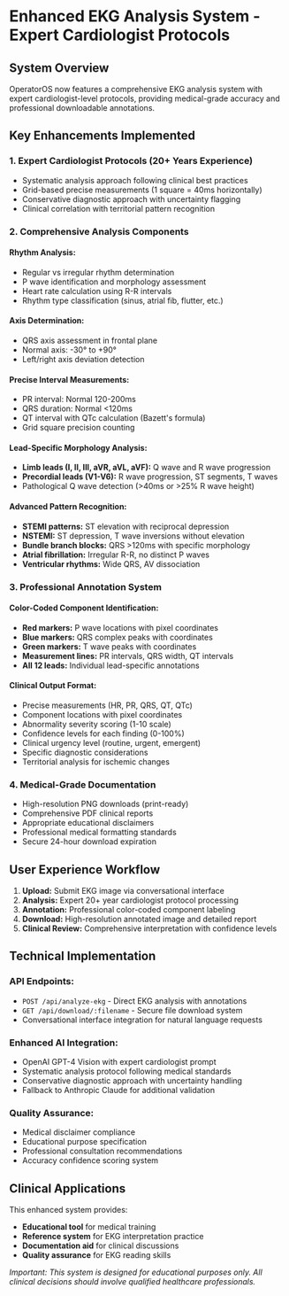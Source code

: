 # Enhanced EKG Analysis System - Expert Cardiologist Protocols

## System Overview

OperatorOS now features a comprehensive EKG analysis system with expert cardiologist-level protocols, providing medical-grade accuracy and professional downloadable annotations.

## Key Enhancements Implemented

### 1. **Expert Cardiologist Protocols (20+ Years Experience)**
- Systematic analysis approach following clinical best practices
- Grid-based precise measurements (1 square = 40ms horizontally)
- Conservative diagnostic approach with uncertainty flagging
- Clinical correlation with territorial pattern recognition

### 2. **Comprehensive Analysis Components**

#### **Rhythm Analysis:**
- Regular vs irregular rhythm determination
- P wave identification and morphology assessment
- Heart rate calculation using R-R intervals
- Rhythm type classification (sinus, atrial fib, flutter, etc.)

#### **Axis Determination:**
- QRS axis assessment in frontal plane
- Normal axis: -30° to +90°
- Left/right axis deviation detection

#### **Precise Interval Measurements:**
- PR interval: Normal 120-200ms
- QRS duration: Normal <120ms
- QT interval with QTc calculation (Bazett's formula)
- Grid square precision counting

#### **Lead-Specific Morphology Analysis:**
- **Limb leads (I, II, III, aVR, aVL, aVF):** Q wave and R wave progression
- **Precordial leads (V1-V6):** R wave progression, ST segments, T waves
- Pathological Q wave detection (>40ms or >25% R wave height)

#### **Advanced Pattern Recognition:**
- **STEMI patterns:** ST elevation with reciprocal depression
- **NSTEMI:** ST depression, T wave inversions without elevation
- **Bundle branch blocks:** QRS >120ms with specific morphology
- **Atrial fibrillation:** Irregular R-R, no distinct P waves
- **Ventricular rhythms:** Wide QRS, AV dissociation

### 3. **Professional Annotation System**

#### **Color-Coded Component Identification:**
- **Red markers:** P wave locations with pixel coordinates
- **Blue markers:** QRS complex peaks with coordinates
- **Green markers:** T wave peaks with coordinates
- **Measurement lines:** PR intervals, QRS width, QT intervals
- **All 12 leads:** Individual lead-specific annotations

#### **Clinical Output Format:**
- Precise measurements (HR, PR, QRS, QT, QTc)
- Component locations with pixel coordinates
- Abnormality severity scoring (1-10 scale)
- Confidence levels for each finding (0-100%)
- Clinical urgency level (routine, urgent, emergent)
- Specific diagnostic considerations
- Territorial analysis for ischemic changes

### 4. **Medical-Grade Documentation**
- High-resolution PNG downloads (print-ready)
- Comprehensive PDF clinical reports
- Appropriate educational disclaimers
- Professional medical formatting standards
- Secure 24-hour download expiration

## User Experience Workflow

1. **Upload:** Submit EKG image via conversational interface
2. **Analysis:** Expert 20+ year cardiologist protocol processing
3. **Annotation:** Professional color-coded component labeling
4. **Download:** High-resolution annotated image and detailed report
5. **Clinical Review:** Comprehensive interpretation with confidence levels

## Technical Implementation

### **API Endpoints:**
- `POST /api/analyze-ekg` - Direct EKG analysis with annotations
- `GET /api/download/:filename` - Secure file download system
- Conversational interface integration for natural language requests

### **Enhanced AI Integration:**
- OpenAI GPT-4 Vision with expert cardiologist prompt
- Systematic analysis protocol following medical standards
- Conservative diagnostic approach with uncertainty handling
- Fallback to Anthropic Claude for additional validation

### **Quality Assurance:**
- Medical disclaimer compliance
- Educational purpose specification
- Professional consultation recommendations
- Accuracy confidence scoring system

## Clinical Applications

This enhanced system provides:
- **Educational tool** for medical training
- **Reference system** for EKG interpretation practice
- **Documentation aid** for clinical discussions
- **Quality assurance** for EKG reading skills

*Important: This system is designed for educational purposes only. All clinical decisions should involve qualified healthcare professionals.*